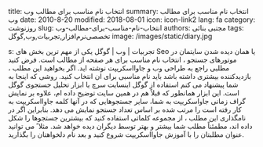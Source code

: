 title: انتخاب نام مناسب برای مطالب وب
summary: انتخاب نام مناسب برای مطالب وب
date: 2010-8-20
modified: 2018-08-01
icon:  icon-link2
lang: fa
category: روزنوشت
slug: انتخاب-نام-مناسب-برای-مطالب-وب
authors: مجتبی بنائی
tags: تخصصی‌نرم‌افزار,تجربیات,وب,گوگل
image: /images/static/diary.jpg

s: تجربیات | وب | گوگل    یکی از مهم ترین بخش های Seo  یا همان دیده شدن سایتمان در موتورهای جستجو ، انتخاب نام مناسب برای هر صفحه از مطالب است. فرض کنید مطلبی راجع به طراحی وب و جاوااسکریپت نوشته اید. اگر بخواهید این مطلب ، بازدیدکننده بیشتری داشته باشد باید نام مناسبی برای ان انتخاب کنید. روشی که اینجا به شما پیشنهاد می کنم استفاده از گوگل اینسایت سرچ یا ابزار تحلیل جستجوی گوگل است.  این ابزار همانطور که قبلاً هم در همین سایت  توضیح داده ام، علاوه بر نمایش گراف زمانی جاواسکریپت به شما، سایر جستجوهایی که در آنها کلمه جاوااسکریپت به کار رفته است را مرتب شده بر اساس تعداد جستجو نمایش می دهد.  بنابراین اگر در نامگذاری این مطلب ، از مجموعه کلماتی استفاده کنید که بیشترین جستجوها را شکل داده اند، مطمئناً مطلب شما بیشتر و بهتر توسط دیگران دیده خواهد شد. مثلا ً می توانید عنوان مطلبتان را با آموزش جاوااسکریپت  شروع کنید و بعد نام دلخواهتان را بگذارید.
